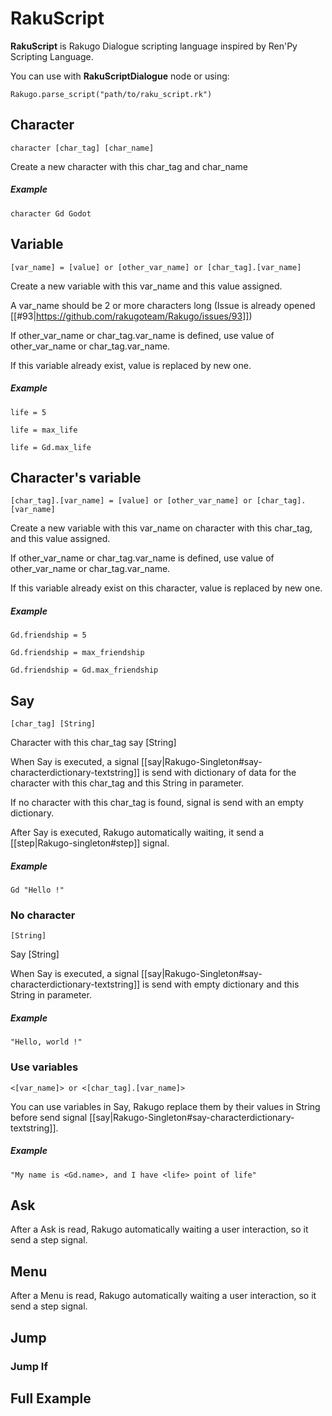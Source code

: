 # RakuScript

**RakuScript** is Rakugo Dialogue scripting language inspired by Ren'Py Scripting Language.

You can use with **RakuScriptDialogue** node or using:
```gdscript
Rakugo.parse_script("path/to/raku_script.rk")
```

## Character
```character [char_tag] [char_name]```

Create a new character with this char_tag and char_name

##### Example

```character Gd Godot```
## Variable
```[var_name] = [value] or [other_var_name] or [char_tag].[var_name]```

Create a new variable with this var_name and this value assigned.

A var_name should be 2 or more characters long (Issue is already opened [[#93|https://github.com/rakugoteam/Rakugo/issues/93]])

If other_var_name or char_tag.var_name is defined, use value of other_var_name or char_tag.var_name.

If this variable already exist, value is replaced by new one.

##### Example

```life = 5```

```life = max_life```

```life = Gd.max_life```
## Character's variable
```[char_tag].[var_name] = [value] or [other_var_name] or [char_tag].[var_name]```

Create a new variable with this var_name on character with this char_tag, and this value assigned.

If other_var_name or char_tag.var_name is defined, use value of other_var_name or char_tag.var_name.

If this variable already exist on this character, value is replaced by new one.

##### Example

```Gd.friendship = 5```

```Gd.friendship = max_friendship```

```Gd.friendship = Gd.max_friendship```
## Say
```[char_tag] [String]```

Character with this char_tag say [String]

When Say is executed, a signal [[say|Rakugo-Singleton#say-characterdictionary-textstring]] is send with dictionary of data for the character with this char_tag and this String in parameter.

If no character with this char_tag is found, signal is send with an empty dictionary.

After Say is executed, Rakugo automatically waiting, it send a [[step|Rakugo-singleton#step]] signal.

##### Example

```Gd "Hello !"```
### No character
```[String]```

Say [String]

When Say is executed, a signal [[say|Rakugo-Singleton#say-characterdictionary-textstring]] is send with empty dictionary and this String in parameter.

##### Example

```"Hello, world !"```
### Use variables
```<[var_name]> or <[char_tag].[var_name]>```

You can use variables in Say, Rakugo replace them by their values in String before send signal [[say|Rakugo-Singleton#say-characterdictionary-textstring]].

##### Example

```"My name is <Gd.name>, and I have <life> point of life"```
## Ask
After a Ask is read, Rakugo automatically waiting a user interaction, so it send a step signal.

## Menu
After a Menu is read, Rakugo automatically waiting a user interaction, so it send a step signal.

## Jump
### Jump If
## Full Example